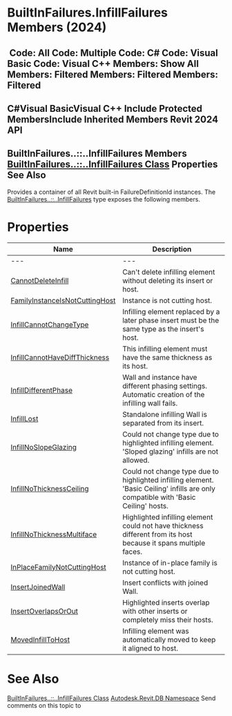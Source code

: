 # BuiltInFailures.InfillFailures Members (2024)

﻿
 Code: All Code: Multiple Code: C# Code: Visual Basic Code: Visual C++  Members: Show All Members: Filtered Members: Filtered Members: Filtered   
---  
C#Visual BasicVisual C++
Include Protected MembersInclude Inherited Members
Revit 2024 API  
---  
BuiltInFailures..::..InfillFailures Members  
[BuiltInFailures..::..InfillFailures Class](13a26a89-322c-ef1a-f5f1-8cd481ee4ba0.md "BuiltInFailures.InfillFailures Class") Properties See Also  
---  
Provides a container of all Revit built-in FailureDefinitionId instances.
The [BuiltInFailures..::..InfillFailures](13a26a89-322c-ef1a-f5f1-8cd481ee4ba0.md "BuiltInFailures.InfillFailures Class") type exposes the following members.
# Properties
| Name | Description |
| --- | --- |
| --- | --- | --- |
| [CannotDeleteInfill](914040e3-dcd3-b686-53a9-b93b93aa16fb.md "CannotDeleteInfill Property") | Can't delete infilling element without deleting its insert or host. |
| [FamilyInstanceIsNotCuttingHost](fd95a0c2-367e-00cb-69c3-812819d35e1c.md "FamilyInstanceIsNotCuttingHost Property") | Instance is not cutting host. |
| [InfillCannotChangeType](877afc0f-3a3a-484b-0361-65a5738cdab3.md "InfillCannotChangeType Property") | Infilling element replaced by a later phase insert must be the same type as the insert's host. |
| [InfillCannotHaveDiffThickness](69e99bb2-78d2-d3e0-af2e-71084838b771.md "InfillCannotHaveDiffThickness Property") | This infilling element must have the same thickness as its host. |
| [InfillDifferentPhase](7df3db53-ead3-daca-4174-602548754230.md "InfillDifferentPhase Property") | Wall and instance have different phasing settings. Automatic creation of the infilling wall fails. |
| [InfillLost](bd49fc31-fcc7-8440-bfba-e3047688a6f5.md "InfillLost Property") | Standalone infilling Wall is separated from its insert. |
| [InfillNoSlopeGlazing](00feb0be-205e-2c2d-abdf-939d3a672fb5.md "InfillNoSlopeGlazing Property") | Could not change type due to highlighted infilling element. 'Sloped glazing' infills are not allowed. |
| [InfillNoThicknessCeiling](f5c1f72a-852f-b090-a83e-871619fcd092.md "InfillNoThicknessCeiling Property") | Could not change type due to highlighted infilling element. 'Basic Ceiling' infills are only compatible with 'Basic Ceiling' hosts. |
| [InfillNoThicknessMultiface](7930961a-26d0-fa5d-60c1-0598db0896fe.md "InfillNoThicknessMultiface Property") | Highlighted infilling element could not have thickness different from its host because it spans multiple faces. |
| [InPlaceFamilyNotCuttingHost](d19b81bb-d410-2798-b78a-8b22fa10597e.md "InPlaceFamilyNotCuttingHost Property") | Instance of in-place family is not cutting host. |
| [InsertJoinedWall](f0b21b56-7868-cb17-6436-23adc86199d5.md "InsertJoinedWall Property") | Insert conflicts with joined Wall. |
| [InsertOverlapsOrOut](206e7d23-9a5b-7631-ac1d-895bdef74419.md "InsertOverlapsOrOut Property") | Highlighted inserts overlap with other inserts or completely miss their hosts. |
| [MovedInfillToHost](03424834-8711-9e91-367b-8c414dc092d3.md "MovedInfillToHost Property") | Infilling element was automatically moved to keep it aligned to host. |

# See Also
[BuiltInFailures..::..InfillFailures Class](13a26a89-322c-ef1a-f5f1-8cd481ee4ba0.md "BuiltInFailures.InfillFailures Class")
[Autodesk.Revit.DB Namespace](87546ba7-461b-c646-cbb1-2cb8f5bff8b2.md "Autodesk.Revit.DB Namespace")
Send comments on this topic to 